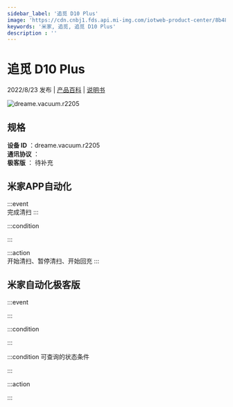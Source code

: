 ```yaml
---
sidebar_label: '追觅 D10 Plus'
image: 'https://cdn.cnbj1.fds.api.mi-img.com/iotweb-product-center/8b48c29d5831194f576d0fc83bd2e59f_1641434104710.png?GalaxyAccessKeyId=AKVGLQWBOVIRQ3XLEW&Expires=9223372036854775807&Signature=BpVhy6JNBT1A5JTo/hxtD7gPcSQ='
keywords: '米家, 追觅, 追觅 D10 Plus'
description : ''
---
```

# 追觅 D10 Plus

2022/8/23 发布 | [产品百科](https://home.mi.com/webapp/content/baike/product/index.html?model=dreame.vacuum.r2205/) | [说明书](https://home.mi.com/views/introduction.html?model=dreame.vacuum.r2205&region=cn)

![dreame.vacuum.r2205](https://cdn.cnbj1.fds.api.mi-img.com/iotweb-product-center/8b48c29d5831194f576d0fc83bd2e59f_1641434104710.png?GalaxyAccessKeyId=AKVGLQWBOVIRQ3XLEW&Expires=9223372036854775807&Signature=BpVhy6JNBT1A5JTo/hxtD7gPcSQ=)

## 规格  
> 
**设备 ID** ：dreame.vacuum.r2205  
**通讯协议** ：  
**极客版**  ： 待补充 


## 米家APP自动化  

:::event  
完成清扫
:::

:::condition  

:::

:::action   
开始清扫、暂停清扫、开始回充
:::

## 米家自动化极客版  

:::event  

:::

:::condition  

:::

:::condition 可查询的状态条件  

:::

:::action  

:::

        
